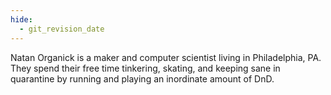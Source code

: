 ```yaml
---
hide:
  - git_revision_date
---
```


Natan Organick is a maker and computer scientist living in Philadelphia, PA.  They spend their free time tinkering, skating, and keeping sane in quarantine by running and playing an inordinate amount of DnD.  

<!-- Druids are the best class, ask me why. -->